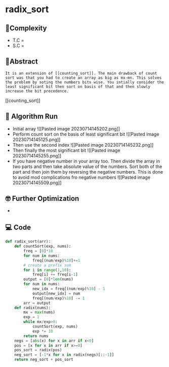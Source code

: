 # radix_sort
## 🔨Complexity
- T.C = 
- S.C = 
## 📘Abstract
```ad-abstract
It is an extension of [[counting_sort]]. The main drawback of count sort was that you had to create an array as big as mx-mn. This solves the problem by soting the numbers bits wise. You intially consider the least significant bit then sort on basis of that and then slowly increase the bit precedence.
```
[[counting_sort]]
## 🏃 Algorithm Run
- Initial array ![[Pasted image 20230714145202.png]]
- Perform count sort on the basis of least significant bit ![[Pasted image 20230714145125.png]]
- Then use the second index ![[Pasted image 20230714145232.png]]
- Then finally the most significant bit ![[Pasted image 20230714145255.png]]
- If you have negative number in your array too. Then divide the array in two parts and then take absolute value of the numbers. Sort both of the part and then join them by reversing the negative numbers. This is done to avoid mod complications fro negative numbers ![[Pasted image 20230714145509.png]]
## 🤓 Further Optimization
- 
## 💻 Code
```python
def radix_sort(arr):
	def countSort(exp, nums):
		freq = [0]*10
		for num in nums:
			freq[(num/exp)%10]+=1
		# create a prefix sum
		for i in range(1,10):
			freq[i] += freq[i-1]
		output = [0]*len(nums)
		for num in nums:
			new_idx = freq[(num/exp)%10] - 1
			output[new_idx] = num
			freq[(num/exp)%10] -= 1
		arr = output
	def radix(nums):
		mx = max(nums)
		exp = 1
		while mx/exp>0:
			countSort(exp, nums)
			exp *= 10
		return nums
	negs = [abs(x) for x in arr if x<0]
	pos = [x for x in arr if x>=0]
	pos_sort = radix(pos)
	neg_sort = [-1*x for x in radix(negs)[::-1]]
	return neg_sort + pos_sort
```